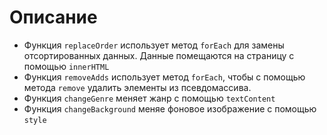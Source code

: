 # Описание
* Функция `replaceOrder` использует метод `forEach` для замены отсортированных данных.
 Данные помещаются на страницу с помощью `innerHTML`
* Функция `removeAdds` использует метод `forEach`, чтобы с помощью метода `remove` удалить элементы
  из псевдомассива.
* Функция `changeGenre` меняет жанр с помощью `textContent`
* Функция `changeBackground` меняе фоновое изображение с помощью `style`